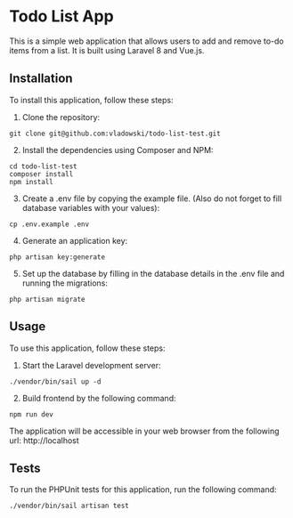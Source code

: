 # Todo List App
This is a simple web application that allows users to add and remove to-do items from a list. It is built using Laravel 8 and Vue.js.

## Installation
To install this application, follow these steps:

1. Clone the repository:
```
git clone git@github.com:vladowski/todo-list-test.git
```
2. Install the dependencies using Composer and NPM:
```
cd todo-list-test
composer install
npm install
```
3. Create a .env file by copying the example file. (Also do not forget to fill database variables with your values):
```
cp .env.example .env
```
4. Generate an application key:
```
php artisan key:generate
```
5. Set up the database by filling in the database details in the .env file and running the migrations:
```
php artisan migrate
```

## Usage
To use this application, follow these steps:

1. Start the Laravel development server:
```
./vendor/bin/sail up -d
```
2. Build frontend by the following command:
```
npm run dev
```
The application will be accessible in your web browser from the following url: http://localhost

## Tests
To run the PHPUnit tests for this application, run the following command:
```
./vendor/bin/sail artisan test
```
